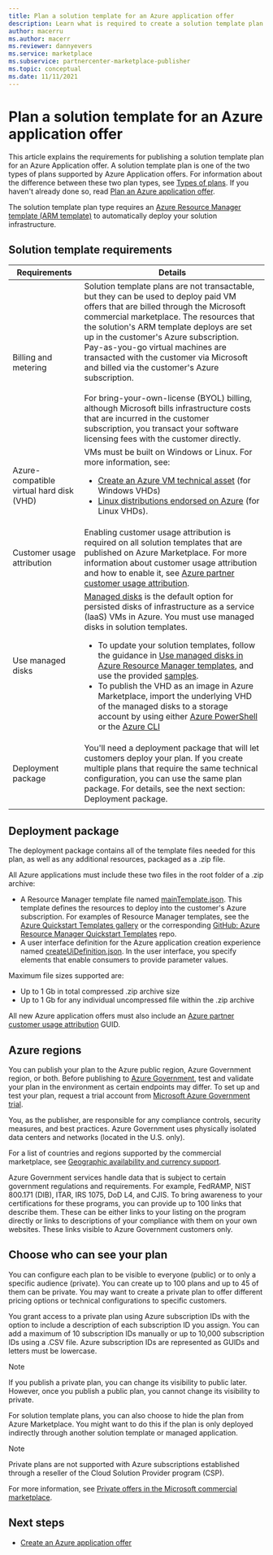 ```yaml
---
title: Plan a solution template for an Azure application offer
description: Learn what is required to create a solution template plan for a new Azure application offer using the commercial marketplace portal in Microsoft Partner Center.
author: macerru
ms.author: macerr
ms.reviewer: dannyevers
ms.service: marketplace
ms.subservice: partnercenter-marketplace-publisher
ms.topic: conceptual
ms.date: 11/11/2021
---
```


# Plan a solution template for an Azure application offer

This article explains the requirements for publishing a solution template plan for an Azure Application offer. A solution template plan is one of the two types of plans supported by Azure Application offers. For information about the difference between these two plan types, see [Types of plans](plan-azure-application-offer.md#plans). If you haven't already done so, read [Plan an Azure application offer](plan-azure-application-offer.md).

The solution template plan type requires an [Azure Resource Manager template (ARM template)](../azure-resource-manager/templates/overview.md) to automatically deploy your solution infrastructure.

## Solution template requirements

| Requirements | Details |
| ------------ | ------------- |
| Billing and metering | Solution template plans are not transactable, but they can be used to deploy paid VM offers that are billed through the Microsoft commercial marketplace. The resources that the solution's ARM template deploys are set up in the customer's Azure subscription. Pay-as-you-go virtual machines are transacted with the customer via Microsoft and billed via the customer's Azure subscription. <br><br> For bring-your-own-license (BYOL) billing, although Microsoft bills infrastructure costs that are incurred in the customer subscription, you transact your software licensing fees with the customer directly. |
| Azure-compatible virtual hard disk (VHD) | VMs must be built on Windows or Linux. For more information, see:<ul><li>[Create an Azure VM technical asset](./azure-vm-certification-faq.yml#address-a-vulnerability-or-an-exploit-in-a-vm-offer) (for Windows VHDs)</li><li>[Linux distributions endorsed on Azure](../virtual-machines/linux/endorsed-distros.md) (for Linux VHDs).</li></ul> |
| Customer usage attribution | Enabling customer usage attribution is required on all solution templates that are published on Azure Marketplace. For more information about customer usage attribution and how to enable it, see [Azure partner customer usage attribution](azure-partner-customer-usage-attribution.md). |
| Use managed disks | [Managed disks](../virtual-machines/managed-disks-overview.md) is the default option for persisted disks of infrastructure as a service (IaaS) VMs in Azure. You must use managed disks in solution templates.<ul><li>To update your solution templates, follow the guidance in [Use managed disks in Azure Resource Manager templates](../virtual-machines/using-managed-disks-template-deployments.md), and use the provided [samples](https://github.com/Azure/azure-quickstart-templates).</li><li>To publish the VHD as an image in Azure Marketplace, import the underlying VHD of the managed disks to a storage account by using either [Azure PowerShell](/previous-versions/azure/virtual-machines/scripts/virtual-machines-powershell-sample-copy-managed-disks-vhd) or the [Azure CLI](/previous-versions/azure/virtual-machines/scripts/virtual-machines-cli-sample-copy-managed-disks-vhd)</ul> |
| Deployment package | You'll need a deployment package that will let customers deploy your plan. If you create multiple plans that require the same technical configuration, you can use the same plan package. For details, see the next section: Deployment package. |
|||

## Deployment package

The deployment package contains all of the template files needed for this plan, as well as any additional resources, packaged as a .zip file.

All Azure applications must include these two files in the root folder of a .zip archive:

- A Resource Manager template file named [mainTemplate.json](../azure-resource-manager/managed-applications/publish-service-catalog-app.md?tabs=azure-powershell#create-the-arm-template). This template defines the resources to deploy into the customer's Azure subscription. For examples of Resource Manager templates, see the [Azure Quickstart Templates gallery](https://azure.microsoft.com/resources/templates/) or the corresponding [GitHub: Azure Resource Manager Quickstart Templates](https://github.com/azure/azure-quickstart-templates) repo.
- A user interface definition for the Azure application creation experience named [createUiDefinition.json](../azure-resource-manager/managed-applications/create-uidefinition-overview.md). In the user interface, you specify elements that enable consumers to provide parameter values.

Maximum file sizes supported are:

- Up to 1 Gb in total compressed .zip archive size
- Up to 1 Gb for any individual uncompressed file within the .zip archive

All new Azure application offers must also include an [Azure partner customer usage attribution](azure-partner-customer-usage-attribution.md) GUID.

## Azure regions

You can publish your plan to the Azure public region, Azure Government region, or both. Before publishing to [Azure Government](../azure-government/documentation-government-manage-marketplace-partners.md), test and validate your plan in the environment as certain endpoints may differ. To set up and test your plan, request a trial account from [Microsoft Azure Government trial](https://azure.microsoft.com/global-infrastructure/government/request/).

You, as the publisher, are responsible for any compliance controls, security measures, and best practices. Azure Government uses physically isolated data centers and networks (located in the U.S. only).

For a list of countries and regions supported by the commercial marketplace, see [Geographic availability and currency support](marketplace-geo-availability-currencies.md).

Azure Government services handle data that is subject to certain government regulations and requirements. For example, FedRAMP, NIST 800.171 (DIB), ITAR, IRS 1075, DoD L4, and CJIS. To bring awareness to your certifications for these programs, you can provide up to 100 links that describe them. These can be either links to your listing on the program directly or links to descriptions of your compliance with them on your own websites. These links visible to Azure Government customers only.

## Choose who can see your plan

You can configure each plan to be visible to everyone (public) or to only a specific audience (private). You can create up to 100 plans and up to 45 of them can be private. You may want to create a private plan to offer different pricing options or technical configurations to specific customers.

You grant access to a private plan using Azure subscription IDs with the option to include a description of each subscription ID you assign. You can add a maximum of 10 subscription IDs manually or up to 10,000 subscription IDs using a .CSV file. Azure subscription IDs are represented as GUIDs and letters must be lowercase.

> [!NOTE]
> If you publish a private plan, you can change its visibility to public later. However, once you publish a public plan, you cannot change its visibility to private.

For solution template plans, you can also choose to hide the plan from Azure Marketplace. You might want to do this if the plan is only deployed indirectly through another solution template or managed application.

> [!NOTE]
> Private plans are not supported with Azure subscriptions established through a reseller of the Cloud Solution Provider program (CSP).

For more information, see [Private offers in the Microsoft commercial marketplace](private-offers.md).

## Next steps

- [Create an Azure application offer](azure-app-offer-setup.md)